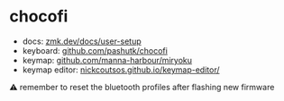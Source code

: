 # chocofi

- docs: [zmk.dev/docs/user-setup](https://zmk.dev/docs/user-setup)
- keyboard: [github.com/pashutk/chocofi](https://github.com/pashutk/chocofi)
- keymap: [github.com/manna-harbour/miryoku](https://github.com/manna-harbour/miryoku)
- keymap editor: [nickcoutsos.github.io/keymap-editor/](https://nickcoutsos.github.io/keymap-editor/)

:warning: remember to reset the bluetooth profiles after flashing new firmware
